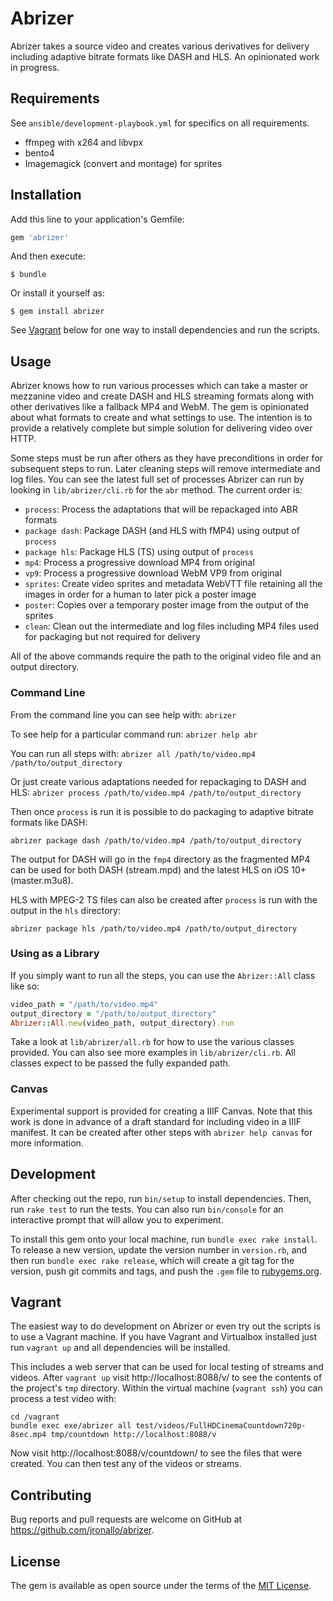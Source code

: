 # Abrizer

Abrizer takes a source video and creates various derivatives for delivery including adaptive bitrate formats like DASH and HLS. An opinionated work in progress.

## Requirements

See `ansible/development-playbook.yml` for specifics on all requirements.

- ffmpeg with x264 and libvpx
- bento4
- Imagemagick (convert and montage) for sprites

## Installation

Add this line to your application's Gemfile:

```ruby
gem 'abrizer'
```

And then execute:

    $ bundle

Or install it yourself as:

    $ gem install abrizer

See [Vagrant](#vagrant) below for one way to install dependencies and run the scripts.

## Usage

Abrizer knows how to run various processes which can take a master or mezzanine video and create DASH and HLS streaming formats along with other derivatives like a fallback MP4 and WebM. The gem is opinionated about what formats to create and what settings to use. The intention is to provide a relatively complete but simple solution for delivering video over HTTP.

Some steps must be run after others as they have preconditions in order for subsequent steps to run. Later cleaning steps will remove intermediate and log files. You can see the latest full set of processes Abrizer can run by looking in `lib/abrizer/cli.rb` for the `abr` method. The current order is:

- `process`: Process the adaptations that will be repackaged into ABR formats
- `package dash`: Package DASH (and HLS with fMP4) using output of `process`
- `package hls`: Package HLS (TS) using output of `process`
- `mp4`: Process a progressive download MP4 from original
- `vp9`: Process a progressive download WebM VP9 from original
- `sprites`: Create video sprites and metadata WebVTT file retaining all the images in order for a human to later pick a poster image
- `poster`: Copies over a temporary poster image from the output of the sprites
- `clean`: Clean out the intermediate and log files including MP4 files used for packaging but not required for delivery

All of the above commands require the path to the original video file and an output directory.

### Command Line

From the command line you can see help with: `abrizer`

To see help for a particular command run: `abrizer help abr`

You can run all steps with:
`abrizer all /path/to/video.mp4 /path/to/output_directory`

Or just create various adaptations needed for repackaging to DASH and HLS:
`abrizer process /path/to/video.mp4 /path/to/output_directory`

Then once `process` is run it is possible to do packaging to adaptive bitrate formats like DASH:

`abrizer package dash /path/to/video.mp4 /path/to/output_directory`

The output for DASH will go in the `fmp4` directory as the fragmented MP4 can be used for both DASH (stream.mpd) and the latest HLS on iOS 10+ (master.m3u8).

HLS with MPEG-2 TS files can also be created after `process` is run with the output in the `hls` directory:

`abrizer package hls /path/to/video.mp4 /path/to/output_directory`

### Using as a Library

If you simply want to run all the steps, you can use the `Abrizer::All` class like so:

```ruby
video_path = "/path/to/video.mp4"
output_directory = "/path/to/output_directory"
Abrizer::All.new(video_path, output_directory).run
```

Take a look at `lib/abrizer/all.rb` for how to use the various classes provided. You can also see more examples in `lib/abrizer/cli.rb`. All classes expect to be passed the fully expanded path.

### Canvas

Experimental support is provided for creating a IIIF Canvas. Note that this work is done in advance of a draft standard for including video in a IIIF manifest. It can be created after other steps with `abrizer help canvas` for more information.

## Development

After checking out the repo, run `bin/setup` to install dependencies. Then, run `rake test` to run the tests. You can also run `bin/console` for an interactive prompt that will allow you to experiment.

To install this gem onto your local machine, run `bundle exec rake install`. To release a new version, update the version number in `version.rb`, and then run `bundle exec rake release`, which will create a git tag for the version, push git commits and tags, and push the `.gem` file to [rubygems.org](https://rubygems.org).

## Vagrant

The easiest way to do development on Abrizer or even try out the scripts is to use a Vagrant machine. If you have Vagrant and Virtualbox installed just run `vagrant up` and all dependencies will be installed.

This includes a web server that can be used for local testing of streams and videos. After `vagrant up` visit http://localhost:8088/v/ to see the contents of the project's `tmp` directory. Within the virtual machine (`vagrant ssh`) you can process a test video with:

```shell
cd /vagrant
bundle exec exe/abrizer all test/videos/FullHDCinemaCountdown720p-8sec.mp4 tmp/countdown http://localhost:8088/v
```

Now visit http://localhost:8088/v/countdown/ to see the files that were created. You can then test any of the videos or streams.

## Contributing

Bug reports and pull requests are welcome on GitHub at https://github.com/jronallo/abrizer.

## License

The gem is available as open source under the terms of the [MIT License](http://opensource.org/licenses/MIT).
